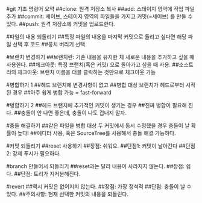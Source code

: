
#git 기초 명령어 요약
##clone: 원격 저장소 복사
##add: 스테이지 영역에 작업 파일 추가
##commit: 세이브, 스테이지 영역의 파일들을 가지고 커밋(=세이브) 를 만들 수 있다.
##push: 원격 저장소에 커밋을 업로드한다.

#파일의 내용 되돌리기
##특정 파일의 내용을 마지막 커밋으로 돌리고 싶다면 해당 파일 선택 후 코드 
##뭉치 버리기 선택

#브랜치 변경하기
##브랜치란: 기존 내용을 유지한 체 새로운 내용을 추가하고 싶을 때 사용한다.
##체크아웃: 특정 브랜치(혹은 커밋) 으로 돌아가고 싶을 때 사용.
##소스트리의 체크아웃: 브랜치 이름을 더블 클릭하는 것만으로 체크아웃 가능

#병합하기 1
##헤드 브랜치에 변경사항이 없고
##병합 대상 브랜치가 헤드로부터 시작된 경우
##아주 쉽게 병합 가능 = fast-forward

#병합하기 2
##헤드 브랜치에 추가적인 커밋이 생기는 경우
##진짜 병합이 필요해 진다.
##충돌이 안 나면 좋은데, 충돌이 나도 겁내지 말자.

#충돌 해결하기
##같은 파일을 병합 대상 두 커밋에서 동시 수정했을 경우 충돌이 날 확률이 높다!
##에디터 사용, 혹은 SourceTree를 사용해서 충돌 해결 가능하다.

#커밋 되돌리기
##reset 사용하기
##장점: 쉬워요.
##단점1: 커밋이 날아간다
##단점2: 강제 푸시가 필요하다.

#branch 만들어서 되돌리기
##reset과는 달리 내용이 사라지지 않는다.
##장점: 쉽다.
##단점: 트리가 지저분해진다.

#revert
##역시 커밋은 없어지지 않는다.
##장점: 가장 정석적
##단점: 충돌이 날 수 있다.
##주의사항: 현재 선택한 커밋의 내용을 되돌린다.